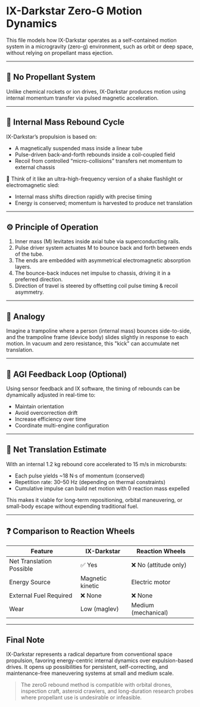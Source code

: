 # IX-Darkstar Zero-G Motion Dynamics

This file models how IX-Darkstar operates as a self-contained motion system in a microgravity (zero-g) environment, such as orbit or deep space, without relying on propellant mass ejection.

---

## 🚫 No Propellant System

Unlike chemical rockets or ion drives, IX-Darkstar produces motion using internal momentum transfer via pulsed magnetic acceleration.

---

## 🔁 Internal Mass Rebound Cycle

IX-Darkstar’s propulsion is based on:

- A magnetically suspended mass inside a linear tube
- Pulse-driven back-and-forth rebounds inside a coil-coupled field
- Recoil from controlled “micro-collisions” transfers net momentum to external chassis

🔧 Think of it like an ultra-high-frequency version of a shake flashlight or electromagnetic sled:
- Internal mass shifts direction rapidly with precise timing
- Energy is conserved; momentum is harvested to produce net translation

---

## ⚙️ Principle of Operation

1. Inner mass (M) levitates inside axial tube via superconducting rails.
2. Pulse driver system actuates M to bounce back and forth between ends of the tube.
3. The ends are embedded with asymmetrical electromagnetic absorption layers.
4. The bounce-back induces net impulse to chassis, driving it in a preferred direction.
5. Direction of travel is steered by offsetting coil pulse timing & recoil asymmetry.

---

## 🔬 Analogy

Imagine a trampoline where a person (internal mass) bounces side-to-side, and the trampoline frame (device body) slides slightly in response to each motion. In vacuum and zero resistance, this "kick" can accumulate net translation.

---

## 🧠 AGI Feedback Loop (Optional)

Using sensor feedback and IX software, the timing of rebounds can be dynamically adjusted in real-time to:

- Maintain orientation
- Avoid overcorrection drift
- Increase efficiency over time
- Coordinate multi-engine configuration

---

## 🚀 Net Translation Estimate

With an internal 1.2 kg rebound core accelerated to 15 m/s in microbursts:

- Each pulse yields ~18 N·s of momentum (conserved)
- Repetition rate: 30–50 Hz (depending on thermal constraints)
- Cumulative impulse can build net motion with 0 reaction mass expelled

This makes it viable for long-term repositioning, orbital maneuvering, or small-body escape without expending traditional fuel.

---

## ❓ Comparison to Reaction Wheels

| Feature                     | IX-Darkstar      | Reaction Wheels   |
|----------------------------|------------------|-------------------|
| Net Translation Possible   | ✅ Yes            | ❌ No (attitude only) |
| Energy Source              | Magnetic kinetic | Electric motor     |
| External Fuel Required     | ❌ None           | ❌ None             |
| Wear                        | Low (maglev)     | Medium (mechanical) |

---

## Final Note

IX-Darkstar represents a radical departure from conventional space propulsion, favoring energy-centric internal dynamics over expulsion-based drives. It opens up possibilities for persistent, self-correcting, and maintenance-free maneuvering systems at small and medium scale.

> The zeroG rebound method is compatible with orbital drones, inspection craft, asteroid crawlers, and long-duration research probes where propellant use is undesirable or infeasible.
